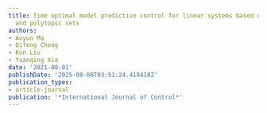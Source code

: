 ```yaml
---
title: Time optimal model predictive control for linear systems based on ellipsoidal
  and polytopic sets
authors:
- Aoyun Ma
- Qifeng Cheng
- Kun Liu
- Yuanqing Xia
date: '2021-08-01'
publishDate: '2025-08-08T03:51:24.418418Z'
publication_types:
- article-journal
publication: '*International Journal of Control*'
---
```

